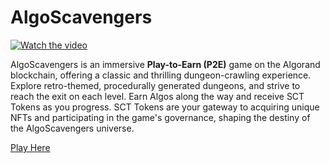 <!-- Header with AlgoScavengers title -->
# AlgoScavengers

<!-- Link to the YouTube video -->
[![Watch the video](https://img.youtube.com/vi/LWsB66FBonQ/0.jpg)](https://www.youtube.com/watch?v=LWsB66FBonQ)

AlgoScavengers is an immersive **Play-to-Earn (P2E)** game on the Algorand blockchain, offering a classic and thrilling dungeon-crawling experience. Explore retro-themed, procedurally generated dungeons, and strive to reach the exit on each level. Earn Algos along the way and receive SCT Tokens as you progress. SCT Tokens are your gateway to acquiring unique NFTs and participating in the game's governance, shaping the destiny of the AlgoScavengers universe.

<!-- Play Here button -->
[Play Here](https://anurag-dubey-games.itch.io/algoscavengers)

